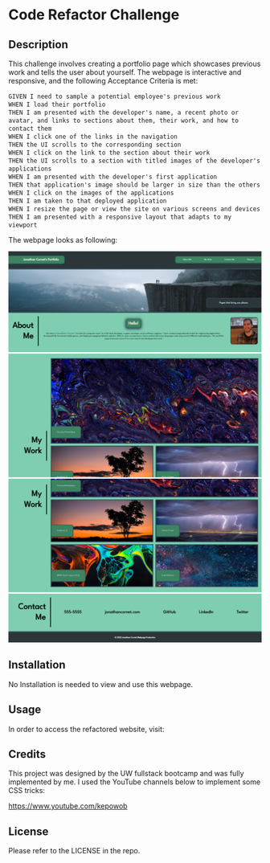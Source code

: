 # Code Refactor Challenge

## Description

This challenge involves creating a portfolio page which showcases previous work and tells the user about yourself. The webpage is interactive and responsive, and the following Acceptance Criteria is met:

```
GIVEN I need to sample a potential employee's previous work
WHEN I load their portfolio
THEN I am presented with the developer's name, a recent photo or avatar, and links to sections about them, their work, and how to contact them
WHEN I click one of the links in the navigation
THEN the UI scrolls to the corresponding section
WHEN I click on the link to the section about their work
THEN the UI scrolls to a section with titled images of the developer's applications
WHEN I am presented with the developer's first application
THEN that application's image should be larger in size than the others
WHEN I click on the images of the applications
THEN I am taken to that deployed application
WHEN I resize the page or view the site on various screens and devices
THEN I am presented with a responsive layout that adapts to my viewport
```

The webpage looks as following:

![top-part-of-webpage](./assets/images/README/top-part-portfolio-page.png)
![second-part-of-webpage](./assets/images/README/second-part-portfolio-page.png)
![third-part-of-webpage](./assets/images/README/third-part-portfolio-page.png)
![bottom-part-of-webpage](./assets/images/README/bottom-part-portfolio-page.png)

## Installation

No Installation is needed to view and use this webpage.

## Usage

In order to access the refactored website, visit:



## Credits

This project was designed by the UW fullstack bootcamp and was fully implemented by me. I used the YouTube channels below to implement some CSS tricks:

https://www.youtube.com/kepowob

## License

Please refer to the LICENSE in the repo.

